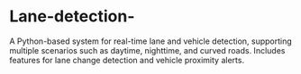 # Lane-detection-
A Python-based system for real-time lane and vehicle detection, supporting multiple scenarios such as daytime, nighttime, and curved roads. Includes features for lane change detection and vehicle proximity alerts.

